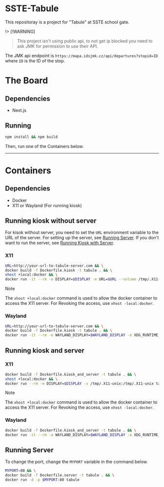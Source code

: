 # SSTE-Tabule

This repositoray is a project for "Tabule" at SSTE school gate.

!> [!WARNING]

> This project isn't using public api, to not get ip blocked you need to ask JMK for permission to use their API.

The JMK api endpoint is `https://mapa.idsjmk.cz/api/departures?stopid=ID` where `ID` is the ID of the stop.

# The Board

## Dependencies

- Next.js

## Running

```bash
npm install && npm build
```

Then, run one of the Containers below.

---

# Containers

## Dependencies

- Docker
- X11 or Wayland (For running kiosk)

## Running kiosk without server

For kisok without server, you need to set the `URL` environment variable to the URL of the server.
For setting up the server, see [Running Server](#running-server).
If you don't want to run the server, see [Running Kiosk with Server](#running-kiosk-and-server).

### X11

```bash
URL=http://your-url-to-tabule-server.com && \
docker build -f Dockerfile.kiosk -t tabule . && \
xhost +local:docker && \
docker run -it --rm -e DISPLAY=$DISPLAY -e URL=$URL --volume /tmp/.X11-unix:/tmp/.X11-unix --device /dev/dri tabule
```

> [!NOTE]
> The `xhost +local:docker` command is used to allow the docker container to access the X11 server.
> For Revoking the access, use `xhost -local:docker`.

### Wayland

```bash
URL=http://your-url-to-tabule-server.com && \
docker build -f Dockerfile.kiosk -t tabule . && \
docker run -it --rm -e WAYLAND_DISPLAY=$WAYLAND_DISPLAY -e XDG_RUNTIME_DIR=$XDG_RUNTIME_DIR -e URL=$URL --volume $XDG_RUNTIME_DIR/$WAYLAND_DISPLAY:/run/user/$(id -u)/$WAYLAND_DISPLAY --device /dev/dri tabule
```

## Running kiosk and server

### X11

```bash
docker build -f Dockerfile.kiosk_and_server -t tabule . && \
xhost +local:docker && \
docker run --rm -e DISPLAY=$DISPLAY -v /tmp/.X11-unix:/tmp/.X11-unix tabule
```

> [!NOTE]
> The `xhost +local:docker` command is used to allow the docker container to access the X11 server.
> For Revoking the access, use `xhost -local:docker`.

### Wayland

```bash
docker build -f Dockerfile.kiosk_and_server -t tabule . && \
docker run -it --rm -e WAYLAND_DISPLAY=$WAYLAND_DISPLAY -e XDG_RUNTIME_DIR=$XDG_RUNTIME_DIR -e URL=$URL --volume $XDG_RUNTIME_DIR/$WAYLAND_DISPLAY:/run/user/$(id -u)/$WAYLAND_DISPLAY --device /dev/dri tabule
```

## Running Server

To change the port, change the `MYPORT` variable in the command below.

```bash
MYPORT=80 && \
docker build -f Dockerfile.server -t tabule . && \
docker run -d -p $MYPORT:80 tabule
```

